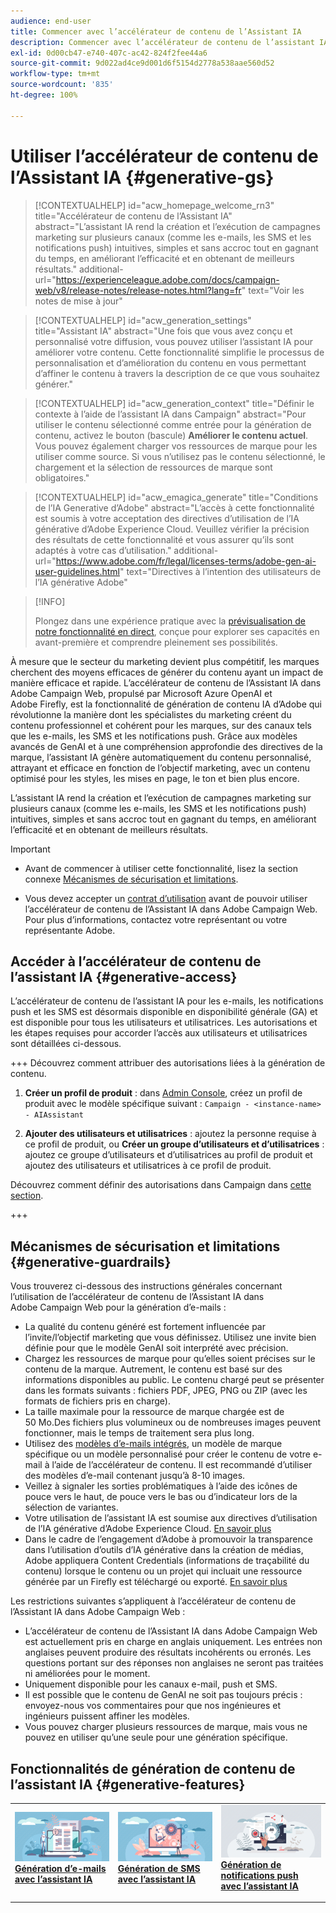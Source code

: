 ```yaml
---
audience: end-user
title: Commencer avec l’accélérateur de contenu de l’Assistant IA
description: Commencer avec l’accélérateur de contenu de l’assistant IA
exl-id: 0d00cb47-e740-407c-ac42-824f2fee44a6
source-git-commit: 9d022ad4ce9d001d6f5154d2778a538aae560d52
workflow-type: tm+mt
source-wordcount: '835'
ht-degree: 100%

---
```


# Utiliser l’accélérateur de contenu de l’Assistant IA  {#generative-gs}

>[!CONTEXTUALHELP]
>id="acw_homepage_welcome_rn3"
>title="Accélérateur de contenu de l’Assistant IA"
>abstract="L’assistant IA rend la création et l’exécution de campagnes marketing sur plusieurs canaux (comme les e-mails, les SMS et les notifications push) intuitives, simples et sans accroc tout en gagnant du temps, en améliorant l’efficacité et en obtenant de meilleurs résultats."
>additional-url="https://experienceleague.adobe.com/docs/campaign-web/v8/release-notes/release-notes.html?lang=fr" text="Voir les notes de mise à jour"


>[!CONTEXTUALHELP]
>id="acw_generation_settings"
>title="Assistant IA"
>abstract="Une fois que vous avez conçu et personnalisé votre diffusion, vous pouvez utiliser l’assistant IA pour améliorer votre contenu. Cette fonctionnalité simplifie le processus de personnalisation et d’amélioration du contenu en vous permettant d’affiner le contenu à travers la description de ce que vous souhaitez générer."


>[!CONTEXTUALHELP]
>id="acw_generation_context"
>title="Définir le contexte à l’aide de l’assistant IA dans Campaign"
>abstract="Pour utiliser le contenu sélectionné comme entrée pour la génération de contenu, activez le bouton (bascule) **Améliorer le contenu actuel**. Vous pouvez également charger vos ressources de marque pour les utiliser comme source. Si vous n’utilisez pas le contenu sélectionné, le chargement et la sélection de ressources de marque sont obligatoires."

>[!CONTEXTUALHELP]
>id="acw_emagica_generate"
>title="Conditions de l’IA Generative d’Adobe"
>abstract="L’accès à cette fonctionnalité est soumis à votre acceptation des directives d’utilisation de l’IA générative d’Adobe Experience Cloud. Veuillez vérifier la précision des résultats de cette fonctionnalité et vous assurer qu’ils sont adaptés à votre cas d’utilisation."
>additional-url="https://www.adobe.com/fr/legal/licenses-terms/adobe-gen-ai-user-guidelines.html" text="Directives à l’intention des utilisateurs de l’IA générative Adobe"

>[!INFO]
>
>Plongez dans une expérience pratique avec la [prévisualisation de notre fonctionnalité en direct](https://experienceleague.adobe.com/fr/apps/journey-optimizer/ai-assistant-content-accelerator), conçue pour explorer ses capacités en avant-première et comprendre pleinement ses possibilités.


À mesure que le secteur du marketing devient plus compétitif, les marques cherchent des moyens efficaces de générer du contenu ayant un impact de manière efficace et rapide. L’accélérateur de contenu de l’Assistant IA dans Adobe Campaign Web, propulsé par Microsoft Azure OpenAI et Adobe Firefly, est la fonctionnalité de génération de contenu IA d’Adobe qui révolutionne la manière dont les spécialistes du marketing créent du contenu professionnel et cohérent pour les marques, sur des canaux tels que les e-mails, les SMS et les notifications push. Grâce aux modèles avancés de GenAI et à une compréhension approfondie des directives de la marque, l’assistant IA génère automatiquement du contenu personnalisé, attrayant et efficace en fonction de l’objectif marketing, avec un contenu optimisé pour les styles, les mises en page, le ton et bien plus encore.

L’assistant IA rend la création et l’exécution de campagnes marketing sur plusieurs canaux (comme les e-mails, les SMS et les notifications push) intuitives, simples et sans accroc tout en gagnant du temps, en améliorant l’efficacité et en obtenant de meilleurs résultats.

>[!IMPORTANT]
>
>* Avant de commencer à utiliser cette fonctionnalité, lisez la section connexe [Mécanismes de sécurisation et limitations](#generative-guardrails).
>
>* Vous devez accepter un [contrat d’utilisation](https://www.adobe.com/legal/licenses-terms/adobe-dx-gen-ai-user-guidelines.html) avant de pouvoir utiliser l’accélérateur de contenu de l’Assistant IA dans Adobe Campaign Web. Pour plus d’informations, contactez votre représentant ou votre représentante Adobe.

## Accéder à l’accélérateur de contenu de l’assistant IA {#generative-access}

L’accélérateur de contenu de l’assistant IA pour les e-mails, les notifications push et les SMS est désormais disponible en disponibilité générale (GA) et est disponible pour tous les utilisateurs et utilisatrices. Les autorisations et les étapes requises pour accorder l’accès aux utilisateurs et utilisatrices sont détaillées ci-dessous.

+++  Découvrez comment attribuer des autorisations liées à la génération de contenu.

1. **Créer un profil de produit** : dans [Admin Console](https://stage.adminconsole.adobe.com/), créez un profil de produit avec le modèle spécifique suivant :
   `Campaign - <instance-name> - AIAssistant`

1. **Ajouter des utilisateurs et utilisatrices** : ajoutez la personne requise à ce profil de produit,
ou
   **Créer un groupe d’utilisateurs et d’utilisatrices** : ajoutez ce groupe d’utilisateurs et d’utilisatrices au profil de produit et ajoutez des utilisateurs et utilisatrices à ce profil de produit.

Découvrez comment définir des autorisations dans Campaign dans [cette section](../get-started/permissions.md).

+++

## Mécanismes de sécurisation et limitations {#generative-guardrails}

Vous trouverez ci-dessous des instructions générales concernant l’utilisation de l’accélérateur de contenu de l’Assistant IA dans Adobe Campaign Web pour la génération d’e-mails :

* La qualité du contenu généré est fortement influencée par l’invite/l’objectif marketing que vous définissez. Utilisez une invite bien définie pour que le modèle GenAI soit interprété avec précision. 
* Chargez les ressources de marque pour qu’elles soient précises sur le contenu de la marque. Autrement, le contenu est basé sur des informations disponibles au public. Le contenu chargé peut se présenter dans les formats suivants : fichiers PDF, JPEG, PNG ou ZIP (avec les formats de fichiers pris en charge).
* La taille maximale pour la ressource de marque chargée est de 50 Mo.Des fichiers plus volumineux ou de nombreuses images peuvent fonctionner, mais le temps de traitement sera plus long.
* Utilisez des [modèles d’e-mails intégrés](../email/create-email-templates.md), un modèle de marque spécifique ou un modèle personnalisé pour créer le contenu de votre e-mail à l’aide de l’accélérateur de contenu. Il est recommandé d’utiliser des modèles d’e-mail contenant jusqu’à 8-10 images.
* Veillez à signaler les sorties problématiques à l’aide des icônes de pouce vers le haut, de pouce vers le bas ou d’indicateur lors de la sélection de variantes.
* Votre utilisation de l’assistant IA est soumise aux directives d’utilisation de l’IA générative d’Adobe Experience Cloud. [En savoir plus](https://www.adobe.com/legal/licenses-terms/adobe-dx-gen-ai-user-guidelines.html)
* Dans le cadre de l’engagement d’Adobe à promouvoir la transparence dans l’utilisation d’outils d’IA générative dans la création de médias, Adobe appliquera Content Credentials (informations de traçabilité du contenu) lorsque le contenu ou un projet qui incluait une ressource générée par un Firefly est téléchargé ou exporté. [En savoir plus](https://helpx.adobe.com/fr/firefly/using/content-credentials.html)

Les restrictions suivantes s’appliquent à l’accélérateur de contenu de l’Assistant IA dans Adobe Campaign Web :

* L’accélérateur de contenu de l’Assistant IA dans Adobe Campaign Web est actuellement pris en charge en anglais uniquement. Les entrées non anglaises peuvent produire des résultats incohérents ou erronés. Les questions portant sur des réponses non anglaises ne seront pas traitées ni améliorées pour le moment.
* Uniquement disponible pour les canaux e-mail, push et SMS.
* Il est possible que le contenu de GenAI ne soit pas toujours précis : envoyez-nous vos commentaires pour que nos ingénieures et ingénieurs puissent affiner les modèles.
* Vous pouvez charger plusieurs ressources de marque, mais vous ne pouvez en utiliser qu’une seule pour une génération spécifique.

## Fonctionnalités de génération de contenu de l’assistant IA {#generative-features}

<table style="table-layout:fixed"><tr style="border: 0;">
<td>
<a href="generative-content.md">
<img alt="Génération d’e-mails" src="assets/do-not-localize/text-genai.jpeg">
</a>
<div>
<a href="generative-content.md"><strong>Génération d’e-mails avec l’assistant IA</strong></a>
</div>
<p>
</td>
<td>
<a href="generative-sms.md">
<img alt="Génération de SMS" src="assets/do-not-localize/image-genai.jpeg">
</a>
<div><a href="generative-sms.md"><strong>Génération de SMS avec l’assistant IA</strong>
</div>
<p>
</td>
<td>
<a href="generative-push.md">
<img alt="Génération de notifications push" src="assets/do-not-localize/email-genai.jpeg">
</a>
<div>
<a href="generative-push.md"><strong>Génération de notifications push avec l’assistant IA</strong></a>
</div>
<p></td>
</tr></table>
